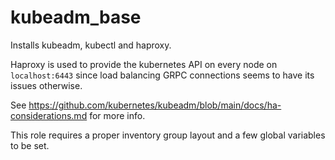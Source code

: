 kubeadm_base
============

Installs kubeadm, kubectl and haproxy.

Haproxy is used to provide the kubernetes API on every node on `localhost:6443` since load balancing GRPC connections seems to have its issues otherwise.

See https://github.com/kubernetes/kubeadm/blob/main/docs/ha-considerations.md for more info.

This role requires a proper inventory group layout and a few global variables to be set.
